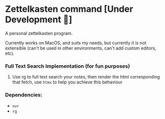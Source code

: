 # Zettelkasten command [Under Development 🚧]

A personal zettelkasten program.

Currently works on MacOS, and suits my needs, but currently it is not
extensible (can't be used in other environments, can't add custom
editors, etc).

### Full Text Search Implementation (for fun purposes)

1. Use rg to full text search your notes, then render the html
   corresponding that fetch, use `htmx` to help you achieve this
   behaviour


### Dependencies:

- `nvr`
- `rg`
